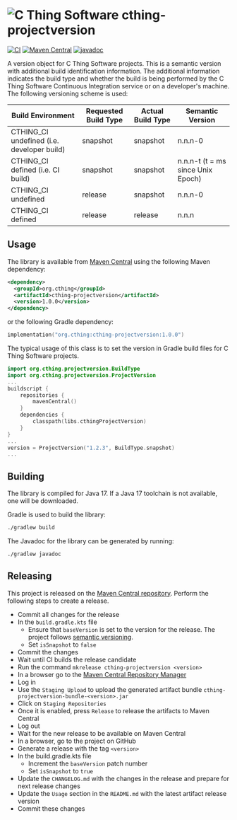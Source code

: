 # ![C Thing Software](https://www.cthing.com/branding/CThingSoftware-57x60.png "C Thing Software") cthing-projectversion

[![CI](https://github.com/cthing/cthing-projectversion/actions/workflows/ci.yml/badge.svg)](https://github.com/cthing/cthing-projectversion/actions/workflows/ci.yml)
[![Maven Central](https://maven-badges.herokuapp.com/maven-central/org.cthing/cthing-projectversion/badge.svg)](https://maven-badges.herokuapp.com/maven-central/org.cthing/cthing-projectversion)
[![javadoc](https://javadoc.io/badge2/org.cthing/cthing-projectversion/javadoc.svg)](https://javadoc.io/doc/org.cthing/cthing-projectversion)

A version object for C Thing Software projects. This is a semantic version with additional build identification
information. The additional information indicates the build type and whether the build is being performed by the
C Thing Software Continuous Integration service or on a developer's machine. The following versioning scheme is
used:

| Build Environment                          | Requested Build Type | Actual Build Type | Semantic Version                  |
|--------------------------------------------|----------------------|-------------------|-----------------------------------|
| CTHING_CI undefined (i.e. developer build) | snapshot             | snapshot          | n.n.n-0                           |
| CTHING_CI defined (i.e. CI build)          | snapshot             | snapshot          | n.n.n-t (t = ms since Unix Epoch) |
| CTHING_CI undefined                        | release              | snapshot          | n.n.n-0                           |
| CTHING_CI defined                          | release              | release           | n.n.n                             |

## Usage
The library is available from [Maven Central](https://repo.maven.apache.org/maven2/org/cthing/cthing-projectversion/) using
the following Maven dependency:
```xml
<dependency>
  <groupId>org.cthing</groupId>
  <artifactId>cthing-projectversion</artifactId>
  <version>1.0.0</version>
</dependency>
```
or the following Gradle dependency:
```kotlin
implementation("org.cthing:cthing-projectversion:1.0.0")
```

The typical usage of this class is to set the version in Gradle build files for C Thing Software projects.
```kotlin
import org.cthing.projectversion.BuildType
import org.cthing.projectversion.ProjectVersion
...
buildscript {
    repositories {
        mavenCentral()
    }
    dependencies {
        classpath(libs.cthingProjectVersion)
    }
}
...
version = ProjectVersion("1.2.3", BuildType.snapshot)
...
```

## Building
The library is compiled for Java 17. If a Java 17 toolchain is not available, one will be downloaded.

Gradle is used to build the library:
```bash
./gradlew build
```
The Javadoc for the library can be generated by running:
```bash
./gradlew javadoc
```

## Releasing
This project is released on the [Maven Central repository](https://central.sonatype.com/artifact/org.cthing/cthing-projectversion).
Perform the following steps to create a release.

- Commit all changes for the release
- In the `build.gradle.kts` file
    - Ensure that `baseVersion` is set to the version for the release. The project follows [semantic versioning](https://semver.org/).
    - Set `isSnapshot` to `false`
- Commit the changes
- Wait until CI builds the release candidate
- Run the command `mkrelease cthing-projectversion <version>`
- In a browser go to the [Maven Central Repository Manager](https://s01.oss.sonatype.org/)
- Log in
- Use the `Staging Upload` to upload the generated artifact bundle `cthing-projectversion-bundle-<version>.jar`
- Click on `Staging Repositories`
- Once it is enabled, press `Release` to release the artifacts to Maven Central
- Log out
- Wait for the new release to be available on Maven Central
- In a browser, go to the project on GitHub
- Generate a release with the tag `<version>`
- In the build.gradle.kts file
    - Increment the `baseVersion` patch number
    - Set `isSnapshot` to `true`
- Update the `CHANGELOG.md` with the changes in the release and prepare for next release changes
- Update the `Usage` section in the `README.md` with the latest artifact release version
- Commit these changes

